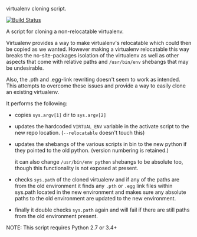 virtualenv cloning script.

[![Build Status](https://travis-ci.org/edwardgeorge/virtualenv-clone.svg?branch=master)](https://travis-ci.org/edwardgeorge/virtualenv-clone)

A script for cloning a non-relocatable virtualenv.

Virtualenv provides a way to make virtualenv's relocatable which could then be
copied as we wanted. However making a virtualenv relocatable this way breaks
the no-site-packages isolation of the virtualenv as well as other aspects that
come with relative paths and `/usr/bin/env` shebangs that may be undesirable.

Also, the .pth and .egg-link rewriting doesn't seem to work as intended. This
attempts to overcome these issues and provide a way to easily clone an
existing virtualenv.

It performs the following:

- copies `sys.argv[1]` dir to `sys.argv[2]`
- updates the hardcoded `VIRTUAL_ENV` variable in the activate script to the
  new repo location. (`--relocatable` doesn't touch this)
- updates the shebangs of the various scripts in bin to the new python if
  they pointed to the old python. (version numbering is retained.)

    it can also change `/usr/bin/env python` shebangs to be absolute too,
    though this functionality is not exposed at present.

- checks `sys.path` of the cloned virtualenv and if any of the paths are from
  the old environment it finds any `.pth` or `.egg` link files within sys.path
  located in the new environment and makes sure any absolute paths to the
  old environment are updated to the new environment.

- finally it double checks `sys.path` again and will fail if there are still
  paths from the old environment present.

NOTE: This script requires Python 2.7 or 3.4+

